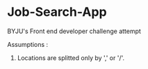 # Job-Search-App
BYJU's Front end developer challenge attempt 

Assumptions :
1. Locations are splitted only by ',' or '/'.
